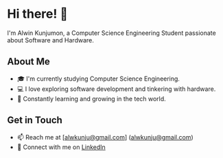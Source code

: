 # Hi there! 👋

I'm Alwin Kunjumon, a Computer Science Engineering Student passionate about Software and Hardware.

## About Me

- 🎓 I'm currently studying Computer Science Engineering.
- 💻 I love exploring software development and tinkering with hardware.
- 🌱 Constantly learning and growing in the tech world.

## Get in Touch

- 📫 Reach me at [alwkunju@gmail.com] (alwkunju@gmail.com)
- 💼 Connect with me on [LinkedIn](https://www.linkedin.com/in//)
